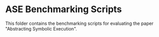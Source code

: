 ASE Benchmarking Scripts
=========================

This folder contains the benchmarking scripts for evaluating the paper "Abstracting Symbolic Execution".


